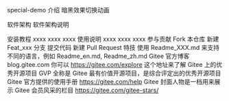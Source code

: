 special-demo
介绍
暗黑效果切换动画

软件架构
软件架构说明

安装教程
xxxx
xxxx
xxxx
使用说明
xxxx
xxxx
xxxx
参与贡献
Fork 本仓库
新建 Feat_xxx 分支
提交代码
新建 Pull Request
特技
使用 Readme_XXX.md 来支持不同的语言，例如 Readme_en.md, Readme_zh.md
Gitee 官方博客 blog.gitee.com
你可以 https://gitee.com/explore 这个地址来了解 Gitee 上的优秀开源项目
GVP 全称是 Gitee 最有价值开源项目，是综合评定出的优秀开源项目
Gitee 官方提供的使用手册 https://gitee.com/help
Gitee 封面人物是一档用来展示 Gitee 会员风采的栏目 https://gitee.com/gitee-stars/

